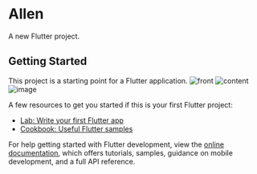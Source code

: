 # Allen

A new Flutter project.

## Getting Started

This project is a starting point for a Flutter application.
![front](https://github.com/harshit1042/Voice_Assistant_AI/assets/105489003/bafeba5c-8144-492e-9a33-4edcb1bd0af8)
![content](https://github.com/harshit1042/Voice_Assistant_AI/assets/105489003/e45be86d-d3e0-47f6-848d-e8e66b168de3)
![image](https://github.com/harshit1042/Voice_Assistant_AI/assets/105489003/409fd310-8123-4077-90c4-e51fcb7f6906)

A few resources to get you started if this is your first Flutter project:

- [Lab: Write your first Flutter app](https://docs.flutter.dev/get-started/codelab)
- [Cookbook: Useful Flutter samples](https://docs.flutter.dev/cookbook)

For help getting started with Flutter development, view the
[online documentation](https://docs.flutter.dev/), which offers tutorials,
samples, guidance on mobile development, and a full API reference.
